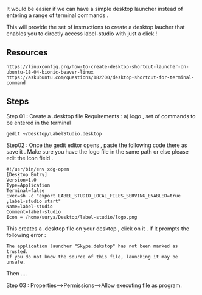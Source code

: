 It would be easier if we can have a simple desktop launcher instead of entering a range of terminal commands . 

This will provide the set of instructions to create a desktop laucher that enables you to directly access label-studio with just a click !

## Resources 
```
https://linuxconfig.org/how-to-create-desktop-shortcut-launcher-on-ubuntu-18-04-bionic-beaver-linux
https://askubuntu.com/questions/182700/desktop-shortcut-for-terminal-command
```
## Steps

Step 01 : Create a .desktop file 
Requirements : 
a) logo , set of commands to be entered in the terminal 
```
gedit ~/Desktop/LabelStudio.desktop
```

Step02 : Once the gedit editor opens , paste the following code there as save it . Make sure you have the logo file in the same path or else please edit the Icon field . 
```
#!/usr/bin/env xdg-open
[Desktop Entry]
Version=1.0
Type=Application
Terminal=false
Exec=sh -c "export LABEL_STUDIO_LOCAL_FILES_SERVING_ENABLED=true ;label-studio start"
Name=label-studio
Comment=label-studio
Icon = /home/surya/Desktop/label-studio/logo.png
```

This creates a .desktop file on your desktop , click on it . If it prompts the following error : 
```
The application launcher "Skype.dekstop" has not been marked as trusted.
If you do not know the source of this file, launching it may be unsafe.
```

Then ....

Step 03 : 
Properties-->Permissions-->Allow executing file as program.
